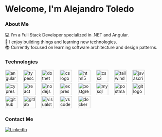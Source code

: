 # Welcome, I'm Alejandro Toledo

### About Me
💻 I'm a Full Stack Developer specialized in .NET and Angular.  
🚀 I enjoy building things and learning new technologies.  
📚 Currently focused on learning software architecture and design patterns. 

### Technologies
<div align="left">
  <img src="https://skillicons.dev/icons?i=angular" height="40" alt="angular logo"/>
  <img width="12"/>
  <img src="https://skillicons.dev/icons?i=ts" height="40" alt="typescript logo"/>
  <img width="12"/>
  <img src="https://skillicons.dev/icons?i=dotnet" height="40" alt="dotnet logo"/>
  <img width="12"/>
  <img src="https://skillicons.dev/icons?i=cs" height="40" alt="cs logo"/>
  <img width="12"/>
  <img src="https://skillicons.dev/icons?i=html" height="40" alt="html5 logo"/>
  <img width="12"/>
  <img src="https://skillicons.dev/icons?i=css" height="40" alt="css3 logo"/>
  <img width="12"/>
  <img src="https://skillicons.dev/icons?i=tailwind" height="40" alt="tailwindcss logo"/>
  <img width="12"/>
  <img src="https://skillicons.dev/icons?i=js" height="40" alt="javascript logo"/>
  <img width="12"/>
  <img src="https://skillicons.dev/icons?i=cypress" height="40" alt="cypress logo"/>
  <img width="12"/>
  <img src="https://skillicons.dev/icons?i=react" height="40" alt="react logo"/>
  <img width="12"/>
  <img src="https://skillicons.dev/icons?i=nodejs" height="40" alt="nodejs logo"/>
  <img width="12"/>
  <img src="https://skillicons.dev/icons?i=express" height="40" alt="express logo"/>
  <img width="12"/>
  <img src="https://skillicons.dev/icons?i=postgres" height="40" alt="postgresql logo"/>
  <img width="12"/>
  <img src="https://skillicons.dev/icons?i=mysql" height="40" alt="mysql logo"/>
  <img width="12"/>
  <img src="https://skillicons.dev/icons?i=postman" height="40" alt="postman logo"/>
  <img width="12"/>
  <img src="https://skillicons.dev/icons?i=git" height="40" alt="git logo"/>
  <img width="12"/>
  <img src="https://skillicons.dev/icons?i=github" height="40" alt="github logo"/>
  <img width="12"/>
  <img src="https://skillicons.dev/icons?i=gitlab" height="40" alt="gitlab logo"/>
  <img width="12"/>
  <img src="https://skillicons.dev/icons?i=visualstudio" height="40" alt="visualstudio logo"/>
  <img width="12"/>
  <img src="https://skillicons.dev/icons?i=vscode" height="40" alt="vscode logo"/>
  <img width="12"/>
  <img src="https://skillicons.dev/icons?i=docker" height="40" alt="docker logo"/>
<div/>


### Contact Me
[![LinkedIn](https://img.shields.io/badge/LinkedIn-blue?style=for-the-badge&logo=linkedin&logoColor=white)](https://www.linkedin.com/in/alejandrotoledodev/)
